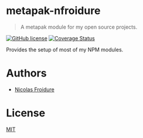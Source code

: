 [//]: # ( )
[//]: # (This file is automatically generated by a `metapak`)
[//]: # (module. Do not change it  except between the)
[//]: # (`content:start/end` flags, your changes would)
[//]: # (be overridden.)
[//]: # ( )
# metapak-nfroidure
> A metapak module for my open source projects.

[![GitHub license](https://img.shields.io/badge/license-MIT-blue.svg)](https://github.com/nfroidure/metapak-nfroidure/blob/main/LICENSE)
[![Coverage Status](https://coveralls.io/repos/github/nfroidure/metapak-nfroidure/badge.svg?branch=main)](https://coveralls.io/github/nfroidure/metapak-nfroidure?branch=main)


[//]: # (::contents:start)

Provides the setup of most of my NPM modules.

[//]: # (::contents:end)

# Authors
- [Nicolas Froidure](https://insertafter.com/en/index.html)

# License
[MIT](https://github.com/nfroidure/metapak-nfroidure/blob/main/LICENSE)
